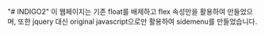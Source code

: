 "# INDIGO2"
이 웹페이지는 기존 float를 배제하고 flex 속성만을 활용하여 만들었으며, 또한 jquery 대신 original javascript으로만 활용하여 sidemenu를 만들었습니다.
